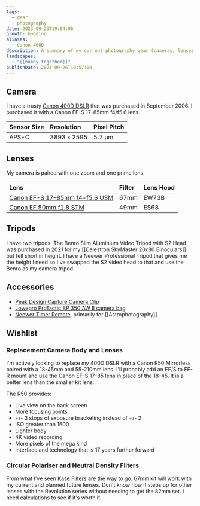 ```yaml
---
tags:
  - gear
  - photography
date: 2023-09-23T19:04:00
growth: budding
aliases:
  - Canon 400D
description: A summary of my current photography gear (cameras, lenses and accessories). With a bit of a wishlist as well 😉.
landscapes:
  - "[[hobby-together]]"
publishDate: 2023-09-26T10:57:00
---
```

## Camera
I have a trusty [Canon 400D DSLR](https://en.wikipedia.org/wiki/Canon_EOS_400D) that was purchased in September 2006. I purchased it with a Canon EF-S 17-85mm f4/f5.6 lens.

| Sensor Size | Resolution  | Pixel Pitch |
|:----------- |:----------- |:----------- |
| APS-C       | 3893 x 2595 | 5.7 µm      |

## Lenses
My camera is paired with one zoom and one prime lens.

| Lens                                                                                    | Filter | Lens Hood |
|:----------------------------------------------------------------------------------------|:-------|:----------|
| [Canon EF-S 17–85mm f4-f5.6 USM](https://en.wikipedia.org/wiki/Canon_EF-S_17–85mm_lens) |   67mm | EW73B     |
| [Canon EF 50mm f1.8 STM](http://kenrockwell.com/canon/lenses/50mm-f18-stm.htm)          |   49mm | ES68      |  

## Tripods
I have two tripods. The Benro Slim Aluminium Video Tripod with S2 Head was purchased in 2021 for my [[Celestron SkyMaster 20x80 Binoculars]] but fell short in height. I have a Neewer Professional Tripod that gives me the height I need so I've swapped the S2 video head to that and use the Benro as my camera tripod.

## Accessories
- [Peak Design Capture Camera Clip](https://www.peakdesign.com/products/capture)
- [Lowepro ProTactic BP 350 AW II camera bag](https://www.lowepro.com/au-en/protactic-bp-350-aw-ii-lp37176-grl/)
- [Neewer Timer Remote](https://neewer.com/collections/trigger-remote-control/products/neewer-timer-remote-for-canon-50d-66600644), primarily for [[Astrophotography]]

## Wishlist
### Replacement Camera Body and Lenses
I'm actively looking to replace my 400D DSLR with a Canon R50 Mirrorless paired with a 18-45mm and 55-210mm lens. I'll probably add an EF/S to EF-R mount and use the Canon EF-S 17-85 lens in place of the 18-45. It is a better lens than the smaller kit lens.

The R50 provides:
- Live view on the back screen
- More focusing points
- +/- 3 stops of exposure bracketing instead of +/- 2
- ISO greater than 1600
- Lighter body
- 4K video recording
- More pixels of the mega kind
- Interface and technology that is 17 years further forward

### Circular Polariser and Neutral Density Filters
From what I've seen [Kase Filters](https://www.kaseaustralia.com.au) are the way to go. 67mm kit will work with my current and planned future lenses. Don't know how it steps up for other lenses with the Revolution series without needing to get the 82mm set. I need calculations to see if it's worth it.


